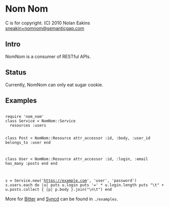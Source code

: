 Nom Nom
===

C is for copyright. (C) 2010 Nolan Eakins <sneakin+nomnom@semanticgap.com>


Intro
---

NomNom is a consumer of RESTful APIs.

Status
---

Currently, NomNom can only eat sugar cookie.


Examples
---

<code>
require 'nom_nom'
class Service < NomNom::Service
  resources :users

  class Post < NomNom::Resource
    attr_accessor :id, :body, :user_id
    belongs_to :user
  end

  class User < NomNom::Resource
    attr_accessor :id, :login, :email
    has_many :posts
  end
end

s = Service.new('https://example.com', 'user', 'password')
s.users.each do |u|
  puts u.login
  puts '=' * u.login.length
  puts "\t" + u.posts.collect { |p| p.body }.join("\n\t")
end
</code>

More for [Bitter](http://bitter.rubyforge.org/) and [Syncd](http://www.syncd.com/) can be found in `./examples`.